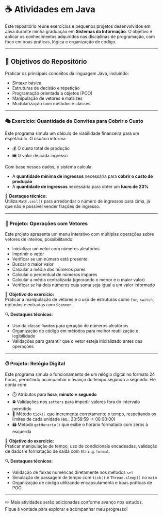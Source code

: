 # ☕ Atividades em Java

Este repositório reúne exercícios e pequenos projetos desenvolvidos em Java durante minha graduação em **Sistemas da Informação**. O objetivo é aplicar os conhecimentos adquiridos nas disciplinas de programação, com foco em boas práticas, lógica e organização de código.

---

## 🎯 Objetivos do Repositório

Praticar os principais conceitos da linguagem Java, incluindo:

- Sintaxe básica
- Estruturas de decisão e repetição
- Programação orientada a objetos (POO)
- Manipulação de vetores e matrizes
- Modularização com métodos e classes

---

### 🎭 Exercício: Quantidade de Convites para Cobrir o Custo

Este programa simula um cálculo de viabilidade financeira para um espetáculo. O usuário informa:

- 💰 O custo total de produção  
- 🎟️ O valor de cada ingresso  

Com base nesses dados, o sistema calcula:

- A **quantidade mínima de ingressos** necessária para **cobrir o custo de produção**
- A **quantidade de ingressos** necessária para obter um **lucro de 23%**

📌 **Destaque técnico:**  
Utiliza `Math.ceil()` para arredondar o número de ingressos para cima, já que não é possível vender frações de ingresso.

---

### 🧮 Projeto: Operações com Vetores

Este projeto apresenta um menu interativo com múltiplas operações sobre vetores de inteiros, possibilitando:

- Inicializar um vetor com números aleatórios
- Imprimir o vetor
- Verificar se um número está presente
- Buscar o maior valor
- Calcular a média dos números pares
- Calcular o percentual de números ímpares
- Calcular a média centralizada (ignorando o menor e o maior valor)
- Verificar se há dois números cuja soma seja igual a um valor informado

🧠 **Objetivo do exercício:**  
Praticar a manipulação de vetores e o uso de estruturas como `for`, `switch`, métodos e entradas com `Scanner`.

🔍 **Destaques técnicos:**
- Uso da classe `Random` para geração de números aleatórios
- Organização do código em métodos para melhor reutilização e legibilidade
- Validações para garantir que o vetor esteja inicializado antes das operações

---

### ⏰ Projeto: Relógio Digital

Este programa simula o funcionamento de um relógio digital no formato 24 horas, permitindo acompanhar o avanço do tempo segundo a segundo. Ele conta com:

- ⏱️ Atributos para **hora**, **minuto** e **segundo**
- ⛔ Validações nos `setters` para impedir valores fora do intervalo permitido
- 🔄 Método `tick()` que incrementa corretamente o tempo, respeitando os limites de cada unidade (ex.: 23:59:59 → 00:00:00)
- 🖨️ Método `getHorario()` que exibe o horário formatado com zeros à esquerda

🧠 **Objetivo do exercício:**  
Praticar manipulação de tempo, uso de condicionais encadeadas, validação de dados e formatação de saída com `String.format`.

🔍 **Destaques técnicos:**
- Validação de faixas numéricas diretamente nos métodos `set`
- Simulação de passagem de tempo com `tick()` e `Thread.sleep()` no `main`
- Organização de código utilizando encapsulamento e boas práticas de POO

---

✏️ Mais atividades serão adicionadas conforme avanço nos estudos.  
Fique à vontade para explorar e acompanhar meu progresso!
